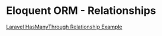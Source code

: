 # Eloquent ORM - Relationships

[Laravel HasManyThrough Relationship Example](https://appdividend.com/2018/05/18/laravel-hasmanythrough-relationship-example/)
